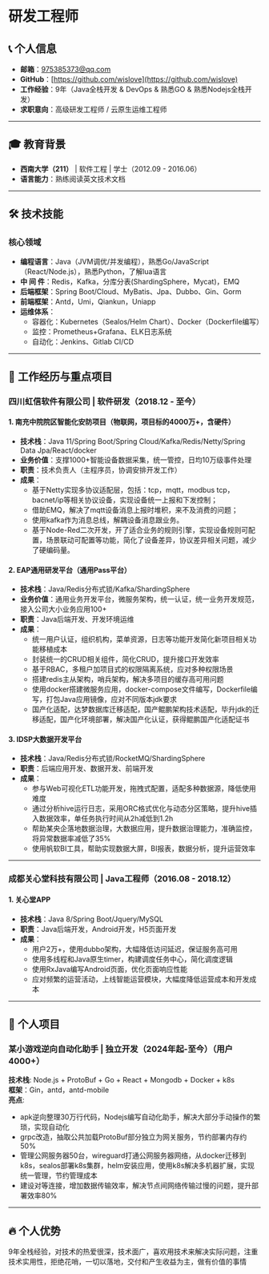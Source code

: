# 研发工程师  

## 📞 个人信息
- **邮箱**：975385373@qq.com
- **GitHub**：[https://github.com/wislove](https://github.com/wislove)
- **工作经验**：9年（Java全栈开发 & DevOps & 熟悉GO & 熟悉Nodejs全栈开发）
- **求职意向**：高级研发工程师 / 云原生运维工程师
---
## 🎓 教育背景
- **西南大学（211）** | 软件工程 | 学士（2012.09 - 2016.06）
- **语言能力**：熟练阅读英文技术文档
---

## 🛠️ 技术技能
### **核心领域**
- **编程语言**：Java（JVM调优/并发编程），熟悉Go/JavaScript（React/Node.js），熟悉Python，了解lua语言
- **中 间 件**：Redis，Kafka，分库分表(ShardingSphere，Mycat)，EMQ
- **后端框架**：Spring Boot/Cloud、MyBatis、Jpa、Dubbo、Gin、Gorm
- **前端框架**：Antd，Umi，Qiankun，Uniapp
- **运维体系**：
    - 容器化：Kubernetes（Sealos/Helm Chart）、Docker（Dockerfile编写）
    - 监控：Prometheus+Grafana、ELK日志系统
    - 自动化：Jenkins、Gitlab CI/CD
---

## 💼 工作经历与重点项目

### **四川虹信软件有限公司 | 软件研发**（2018.12 - 至今）
#### 1. 南充中院院区智能化安防项目（物联网，项目标的4000万+，含硬件）
- **技术栈**：Java 11/Spring Boot/Spring Cloud/Kafka/Redis/Netty/Spring Data Jpa/React/docker
- **业务价值**：支撑1000+智能设备数据采集，统一管控，日均10万级事件处理
- **职责**：技术负责人（主程序员，协调安排开发工作）
- **成果**：
    - 基于Netty实现多协议适配层，包括：tcp，mqtt，modbus tcp，bacnet/ip等相关协议设备，实现设备统一上报和下发控制；
    - 借助EMQ，解决了mqtt设备消息上报时堆积，来不及消费的问题；
    - 使用kafka作为消息总线，解耦设备消息跟业务。
    - 基于Node-Red二次开发，开了适合业务的规则引擎，实现设备规则可配置，场景联动可配置等功能，简化了设备差异，协议差异相关问题，减少了硬编码量。
#### 2. EAP通用研发平台（通用Pass平台）
- **技术栈**：Java/Redis分布式锁/Kafka/ShardingSphere
- **业务价值**：通用业务开发平台，微服务架构，统一认证，统一业务开发规范，接入公司大小业务应用100+
- **职责**：Java后端开发、开发环境运维
- **成果**：
    - 统一用户认证，组织机构，菜单资源，日志等功能开发简化新项目相关功能移植成本
    - 封装统一的CRUD相关组件，简化CRUD，提升接口开发效率
    - 基于RBAC，多租户加项目式的权限隔离系统，应对多种权限场景
    - 搭建redis主从架构，哨兵架构，解决多项目的缓存高可用问题
    - 使用docker搭建微服务应用，docker-compose文件编写，Dockerfile编写，打包Java应用镜像，应对不同版本jdk要求
    - 国产化适配，达梦数据库迁移适配，国产鲲鹏架构技术适配，毕升jdk的迁移适配，国产化环境部署，解决国产化认证，获得鲲鹏国产化适配证书
#### 3. IDSP大数据开发平台
- **技术栈**：Java/Redis分布式锁/RocketMQ/ShardingSphere
- **职责**：后端应用开发、数据开发、前端开发
- **成果**：
  - 参与Web可视化ETL功能开发，拖拽式配置，适配多种数据源，降低使用难度
  - 通过分析hive运行日志，采用ORC格式优化与动态分区策略，提升hive插入数据效率，单任务执行时间从2h减低到1.2h
  - 帮助某央企落地数据治理，大数据应用，提升数据治理能力，准确监控，将异常数据率减低了35%
  - 使用帆软BI工具，帮助实现数据大屏，BI报表，数据分析，提升运营效率
  
---

### **成都关心堂科技有限公司 | Java工程师**（2016.08 - 2018.12）
#### 1. 关心堂APP
- **技术栈**：Java 8/Spring Boot/Jquery/MySQL
- **职责**：Java后端开发，Android开发，H5页面开发
- **成果**：
    - 用户2万+，使用dubbo架构，大幅降低访问延迟，保证服务高可用
    - 使用多线程和Java原生timer，构建调度任务中心，简化调度逻辑
    - 使用RxJava编写Android页面，优化页面响应性能
    - 应对频繁的运营活动，上线智能运营模块，大幅度降低运营成本和开发成本
---
## 🚀 个人项目

### **某小游戏逆向自动化助手** | 独立开发（2024年起-至今）（用户4000+）
**技术栈**: Node.js + ProtoBuf + Go + React + Mongodb + Docker + k8s  
**框架**：Gin，antd，antd-mobile  
**亮点**:
- apk逆向整理30万行代码，Nodejs编写自动化助手，解决大部分手动操作的繁琐，实现自动化
- grpc改造，抽取公共加载ProtoBuf部分独立为网关服务，节约部署内存约50%
- 管理公网服务器50台，wireguard打通公网服务器网络，从docker迁移到k8s，sealos部署k8s集群，helm安装应用，使用k8s解决多机器扩展，实现统一管理，节约管理成本
- 建设对等连接，增加数据传输效率，解决节点间网络传输过慢的问题，提升部署效率80%
---
## 🔥 个人优势

9年全栈经验，对技术的热爱很深，技术面广，喜欢用技术来解决实际问题，注重技术实用性，拒绝花哨，一切以落地，交付和产生收益为主，做有价值的事情